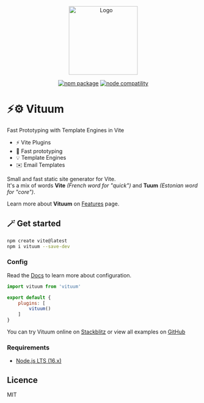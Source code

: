 <p align="center">
  <a href="https://vituum.dev/" target="_blank" rel="noopener noreferrer">
    <img width="180" src="https://avatars.githubusercontent.com/u/109584961" alt="Logo">
  </a>
</p>
<p align="center">
  <a href="https://npmjs.com/package/vituum"><img src="https://img.shields.io/npm/v/vituum.svg" alt="npm package"></a>
  <a href="https://nodejs.org/en/about/releases/"><img src="https://img.shields.io/node/v/vituum.svg" alt="node compatility"></a>
</p>

# ⚡⚙️ Vituum

Fast Prototyping with Template Engines in Vite

- ⚡ Vite Plugins
- 🚀️ Fast prototyping
- 💡 Template Engines
- ✉️ Email Templates

Small and fast static site generator for Vite.<br>
It's a mix of words **Vite** _(French word for "quick")_ and **Tuum** _(Estonian word for "core")_.<br>

Learn more about **Vituum** on [Features](https://vituum.dev/guide/features.html) page.

## 🪄 Get started

```sh
npm create vite@latest
npm i vituum --save-dev
```

### Config

Read the [Docs](https://vituum.dev/config/) to learn more about configuration.

```js
import vituum from 'vituum'

export default {
    plugins: [
        vituum()
    ]
}
```

You can try Vituum online on [Stackblitz](https://vituum.dev/guide/#trying-vituum-online) or view all examples on [GitHub](https://github.com/vituum/vituum/tree/main/examples)

### Requirements

- [Node.js LTS (16.x)](https://nodejs.org/en/download/)

## Licence
MIT
